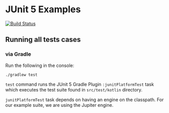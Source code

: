 # JUnit 5 Examples

[![Build Status](https://travis-ci.org/ddubson/junit5-kotlin-examples.svg)](https://travis-ci.org/ddubson/junit5-kotlin-examples)

## Running all tests cases

### via Gradle

Run the following in the console:

```
./gradlew test
```

`test` command runs the JUnit 5 Gradle Plugin `:junitPlatformTest` task
which executes the test suite found in `src/test/kotlin` directory.

`junitPlatformTest` task depends on having an engine on the classpath.
For our example suite, we are using the Jupiter engine.